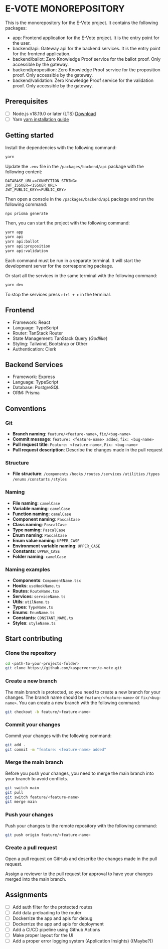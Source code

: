# E-VOTE MONOREPOSITORY

This is the monorepository for the E-Vote project. It contains the following packages:

- app: Frontend application for the E-Vote project. It is the entry point for the user.
- backend/api: Gateway api for the backend services. It is the entry point for the frontend application.
- backend/ballot: Zero Knowledge Proof service for the ballot proof. Only accessible by the gateway.
- backend/proposition: Zero Knowledge Proof service for the proposition proof. Only accessible by the gateway.
- backend/validation: Zero Knowledge Proof service for the validation proof. Only accessible by the gateway.

## Prerequisites

- [ ] Node.js v18.19.0 or later (LTS) [Download](https://nodejs.org/en/download/)
- [ ] Yarn [yarn installation guide](https://classic.yarnpkg.com/en/docs/install)

## Getting started

Install the dependencies with the following command:

```bash
yarn
```

Update the `.env` file in the `/packages/backend/api` package with the following content:

```dotenv
DATABASE_URL=<CONNECTION_STRING>
JWT_ISSUER=<ISSUER_URL>
JWT_PUBLIC_KEY=<PUBLIC_KEY>
```

Then open a console in the `/packages/backend/api` package and run the following command:

```bash
npx prisma generate
```

Then, you can start the project with the following command:

```bash
yarn app
yarn api
yarn api:ballot
yarn api:proposition
yarn api:validation
```

Each command must be run in a separate terminal. It will start the development server for the corresponding package.

Or start all the services in the same terminal with the following command:

```bash
yarn dev
```

To stop the services press `ctrl + c` in the terminal.

## Frontend

- Framework: React
- Language: TypeScript
- Router: TanStack Router
- State Management: TanStack Query (_Godlike_)
- Styling: Tailwind, Bootstrap or Other
- Authentication: Clerk

## Backend Services

- Framework: Express
- Language: TypeScript
- Database: PostgreSQL
- ORM: Prisma

## Conventions

### Git

- **Branch naming**: `feature/<feature-name>`, `fix/<bug-name>`
- **Commit message**: `feature: <feature-name> added`, `fix: <bug-name>`
- **Pull request title**: `Feature: <feature-name>`, `Fix: <bug-name>`
- **Pull request description**: Describe the changes made in the pull request

### Structure

- **File structure**:
  `/components`
  `/hooks`
  `/routes`
  `/services`
  `/utilities`
  `/types`
  `/enums`
  `/constants`
  `/styles`

### Naming

- **File naming**: `camelCase`
- **Variable naming**: `camelCase`
- **Function naming**: `camelCase`
- **Component naming**: `PascalCase`
- **Class naming**: `PascalCase`
- **Type naming**: `PascalCase`
- **Enum naming**: `PascalCase`
- **Enum value naming**: `UPPER_CASE`
- **Environment variable naming**: `UPPER_CASE`
- **Constants**: `UPPER_CASE`
- **Folder naming**: `camelCase`

### Naming examples

- **Components**: `ComponentName.tsx`
- **Hooks**: `useHookName.ts`
- **Routes**: `RouteName.tsx`
- **Services**: `serviceName.ts`
- **Utils**: `utilName.ts`
- **Types**: `TypeName.ts`
- **Enums**: `EnumName.ts`
- **Constants**: `CONSTANT_NAME.ts`
- **Styles**: `styleName.ts`

## Start contributing

### Clone the repository

```bash
cd <path-to-your-projects-folder>
git clone https://github.com/kasperverner/e-vote.git
```

### Create a new branch

The main branch is protected, so you need to create a new branch for your changes. The branch name should be `feature/<feature-name>` or `fix/<bug-name>`. You can create a new branch with the following command:

```bash
git checkout -b feature/<feature-name>
```

### Commit your changes

Commit your changes with the following command:

```bash
git add .
git commit -m "feature: <feature-name> added"
```

### Merge the main branch

Before you push your changes, you need to merge the main branch into your branch to avoid conflicts.

```bash
git switch main
git pull
git switch feature/<feature-name>
git merge main
```

### Push your changes

Push your changes to the remote repository with the following command:

```bash
git push origin feature/<feature-name>
```

### Create a pull request

Open a pull request on GitHub and describe the changes made in the pull request.

Assign a reviewer to the pull request for approval to have your changes merged into the main branch.

## Assignments

- [ ] Add auth filter for the protected routes
- [ ] Add data preloading to the router
- [ ] Dockerrize the app and apis for debug
- [ ] Dockerrize the app and apis for deployment
- [ ] Add a CI/CD pipeline using Github Actions
- [ ] Make proper layout for the UI
- [ ] Add a proper error logging system (Application Insights) ((Maybe?))
